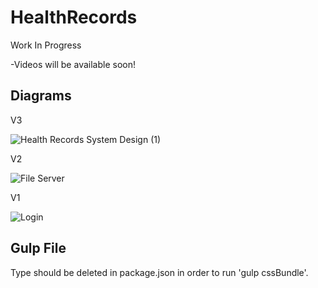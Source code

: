 # HealthRecords

Work In Progress

-Videos will be available soon!

## Diagrams

V3

![Health Records System Design (1)](https://user-images.githubusercontent.com/70611110/150665986-7b2a451a-ec22-476b-ab02-cd02c3aa86ba.jpg)

V2

![File Server](https://user-images.githubusercontent.com/70611110/149989121-6de82233-b6f9-417e-98c5-8fdd5680ab39.jpg)

V1

![Login](https://user-images.githubusercontent.com/70611110/148664506-9519e9a0-a256-4761-8b96-8636023ff450.png)

## Gulp File

Type should be deleted in package.json in order to run 'gulp cssBundle'.
